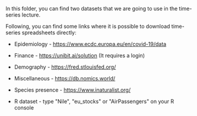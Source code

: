 In this folder, you can find two datasets that we are going to use in the time-series lecture.

Following, you can find some links where it is possible to download  time-series spreadsheets directly:

- Epidemiology - https://www.ecdc.europa.eu/en/covid-19/data

- Finance - https://unibit.ai/solution (It requires a login)

- Demography - https://fred.stlouisfed.org/

- Miscellaneous - https://db.nomics.world/

- Species presence - https://www.inaturalist.org/

- R dataset - type "Nile", "eu_stocks" or "AirPassengers" on your R console


